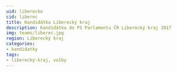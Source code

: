 ```yaml
---
uid: liberecko
cid: liberec
title: Kandidátka Liberecký kraj
description: Kandidátka do PS Parlamentu ČR Liberecký kraj 2017
img: teams/liberec.jpg
region: Liberecký kraj
categories:
- kandidatky
tags:
- liberecký-kraj, volby
---
```

